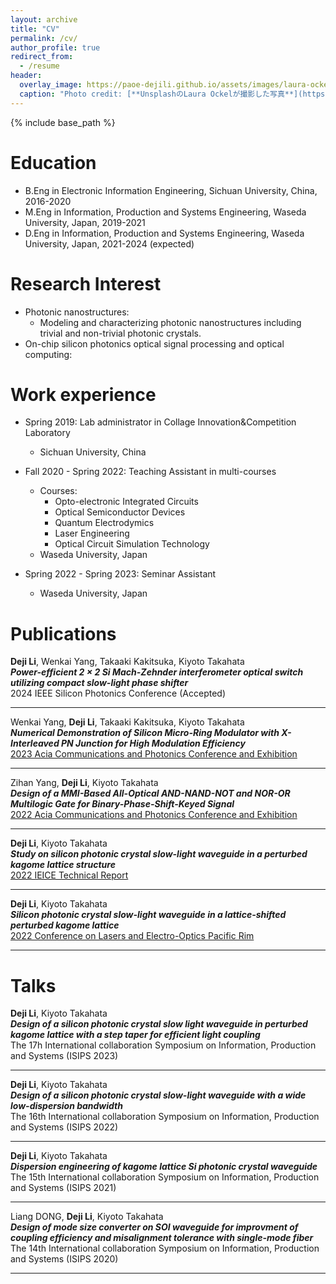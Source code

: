 ```yaml
---
layout: archive
title: "CV"
permalink: /cv/
author_profile: true
redirect_from:
  - /resume
header:
  overlay_image: https://paoe-dejili.github.io/assets/images/laura-ockel-qOx9KsvpqcM-unsplash.jpg
  caption: "Photo credit: [**UnsplashのLaura Ockelが撮影した写真**](https://unsplash.com/ja/%E5%86%99%E7%9C%9F/qOx9KsvpqcM)"  
---
```


{% include base_path %}

Education
======
* B.Eng in Electronic Information Engineering, Sichuan University, China, 2016-2020
* M.Eng in Information, Production and Systems Engineering, Waseda University, Japan, 2019-2021
* D.Eng in Information, Production and Systems Engineering, Waseda University, Japan, 2021-2024 (expected)

Research Interest
======
* Photonic nanostructures: 
  * Modeling and characterizing photonic nanostructures including trivial and non-trivial photonic crystals.
* On-chip silicon photonics optical signal processing and optical computing: 
  <!-- * Developing and analyzing programmable photonic processors for signal processing and optical computing -->
<!-- * Silicon photonic devices: -->
  <!-- * Developing and analyzing high-performance on-chip optoelectronic devices. -->

Work experience
======
* Spring 2019: Lab administrator in Collage Innovation&Competition Laboratory
  * Sichuan University, China
  <!-- * Duties included: Experiment equipment maintenance, CNC and 3D printing safety management and operation instructions, and PCB design and 3D modeling instructions -->

* Fall 2020 - Spring 2022: Teaching Assistant in multi-courses
  * Courses: 
    * Opto-electronic Integrated Circuits
    * Optical Semiconductor Devices
    * Quantum Electrodymics
    * Laser Engineering
    * Optical Circuit Simulation Technology
  * Waseda University, Japan
  <!-- * Duties included: Handling homework and reports, tracking student attendance, and Q&A after class -->

* Spring 2022 - Spring 2023: Seminar Assistant
  * Waseda University, Japan
  <!-- * Duties included: Hosting the seminar, providing suggestions, and giving questions -->
  
Publications
======

**Deji Li**, Wenkai Yang, Takaaki Kakitsuka, Kiyoto Takahata          
***Power-efficient 2 × 2 Si Mach-Zehnder interferometer optical switch utilizing compact slow-light phase shifter***          
2024 IEEE Silicon Photonics Conference (Accepted)          

***

Wenkai Yang, **Deji Li**, Takaaki Kakitsuka, Kiyoto Takahata          
***Numerical Demonstration of Silicon Micro-Ring Modulator with X-Interleaved PN Junction for High Modulation Efficiency***          
[2023 Acia Communications and Photonics Conference and Exhibition](https://ieeexplore.ieee.org/abstract/document/10369178)          

***

Zihan Yang, **Deji Li**, Kiyoto Takahata          
***Design of a MMI-Based All-Optical AND-NAND-NOT and NOR-OR Multilogic Gate for Binary-Phase-Shift-Keyed Signal***          
[2022 Acia Communications and Photonics Conference and Exhibition](https://ieeexplore.ieee.org/abstract/document/10088751)          

***

**Deji Li**, Kiyoto Takahata          
***Study on silicon photonic crystal slow-light waveguide in a perturbed kagome lattice structure***          
[2022 IEICE Technical Report](https://ken.ieice.org/ken/paper/20221021GCN2/eng/)          

***

**Deji Li**, Kiyoto Takahata          
***Silicon photonic crystal slow-light waveguide in a lattice-shifted perturbed kagome lattice***          
[2022 Conference on Lasers and Electro-Optics Pacific Rim](https://opg.optica.org/abstract.cfm?uri=CLEOPR-2022-P_CTu8_04)          

***


Talks
======

**Deji Li**, Kiyoto Takahata          
***Design of a silicon photonic crystal slow light waveguide in perturbed kagome lattice with a step taper for efficient light coupling***          
The 17h International collaboration Symposium on Information, Production and Systems (ISIPS 2023)          

***

**Deji Li**, Kiyoto Takahata          
***Design of a silicon photonic crystal slow-light waveguide with a wide low-dispersion bandwidth***          
The 16th International collaboration Symposium on Information, Production and Systems (ISIPS 2022)          

***

**Deji Li**, Kiyoto Takahata          
***Dispersion engineering of kagome lattice Si photonic crystal waveguide***          
The 15th International collaboration Symposium on Information, Production and Systems (ISIPS 2021)          

***

Liang DONG, **Deji Li**, Kiyoto Takahata          
***Design of mode size converter on SOI waveguide for improvment of coupling efficiency and misalignment tolerance with single-mode fiber***          
The 14th International collaboration Symposium on Information, Production and Systems (ISIPS 2020)          

***


<!-- Technical Proficiencies
====== -->
<!-- * Electronic Engineering
  * PCB design farbrication and test. 
  * Microprocessor-related programs and peripheral circuit design.
* Photonics and Optoelectronics
  * Sub-skill 2.1
  * Sub-skill 2.2 -->
<!-- * For personal hobbies:
  * PCB design, farbrication, and test. 
  * Microprocessor and FPGA-related programing (C, Verilog) and peripheral circuit design.
  * 3D structure modeling and 3D-printing
* For academic research:
  * Programming languages: Matlab, Python, C
  * Academic software: COMSOL Multiphysics, Lumerical, Rsoft, MIT MEEP (MPB)
  * Platforms: Linux (Ubuntu and Centos): Building environment for multi-user remote access
* Great insterest in solving problems not only in academic research but also in daily life
  * I am not an expert in any specific programming language. To solve the problem, I am willing to use but not limited to programming languages such as C, C++, Python, Verilog, and Matlab -->
